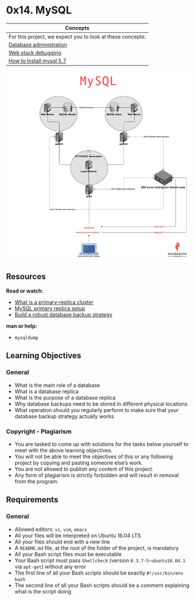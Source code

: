 # 0x14. MySQL

|**Concepts**                                                                     |
| ------------------------------------------------------------------------------- |
|For this project, we expect you to look at these concepts:                       |
|[Database administration](https://github.com/Amyn00/alx-concepts/blob/main/DATABASE_ADMIN.md)                                                                       |
|[Web stack debugging](https://github.com/Amyn00/alx-concepts/blob/main/WEB_STACK_DEBUGGING.md)                                                                      |
|[How to Install mysql 5.7](https://github.com/Amyn00/alx-concepts/blob/main/MYSQL_INSTALL.md)

<img src="https://github.com/Amyn00/alx-system_engineering-devops/blob/master/0x14-mysql/images/Mysql.png">

## Resources

**Read or watch:**

* [What is a primary-replica cluster](https://www.digitalocean.com/community/tutorials/how-to-choose-a-redundancy-plan-to-ensure-high-availability#sql-replication)
* [MySQL primary replica setup](https://www.digitalocean.com/community/tutorials/how-to-set-up-replication-in-mysql)
* [Build a robust database backup strategy](https://www.databasejournal.com/ms-sql/developing-a-sql-server-backup-strategy/)

**man or help:**

* `mysqldump`

## Learning Objectives

### General

* What is the main role of a database
* What is a database replica
* What is the purpose of a database replica
* Why database backups need to be stored in different physical locations
* What operation should you regularly perform to make sure that your database backup strategy actually works

### Copyright - Plagiarism

* You are tasked to come up with solutions for the tasks below yourself to meet with the above learning objectives.
* You will not be able to meet the objectives of this or any following project by copying and pasting someone else’s work.
* You are not allowed to publish any content of this project.
* Any form of plagiarism is strictly forbidden and will result in removal from the program.

## Requirements

### General

* Allowed editors: `vi`, `vim`, `emacs`
* All your files will be interpreted on Ubuntu 16.04 LTS
* All your files should end with a new line
* A `README.md` file, at the root of the folder of the project, is mandatory
* All your Bash script files must be executable
* Your Bash script must pass `Shellcheck` (version `0.3.7-5~ubuntu16.04.1` via `apt-get`) without any error
* The first line of all your Bash scripts should be exactly `#!/usr/bin/env bash`
* The second line of all your Bash scripts should be a comment explaining what is the script doing
